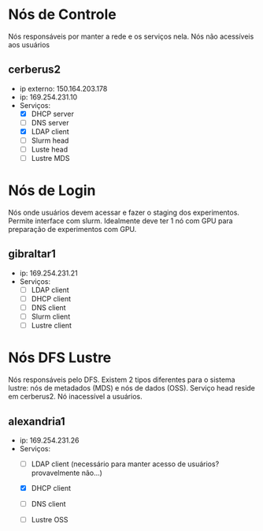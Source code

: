 # Nós de Controle
Nós responsáveis por manter a rede e os serviços nela. Nós não acessíveis aos usuários

## cerberus2
 - ip externo: 150.164.203.178
 - ip: 169.254.231.10
 - Serviços:
   - [x] DHCP server
   - [ ] DNS server
   - [x] LDAP client
   - [ ] Slurm head
   - [ ] Luste head
   - [ ] Lustre MDS 
  
# Nós de Login
Nós onde usuários devem acessar e fazer o staging dos experimentos. Permite interface com slurm. Idealmente deve ter 1 nó com GPU para preparação de experimentos com GPU.

## gibraltar1
 - ip: 169.254.231.21
 - Serviços:
   - [ ] LDAP client
   - [ ] DHCP client
   - [ ] DNS client
   - [ ] Slurm client
   - [ ] Lustre client
  
# Nós DFS Lustre
Nós responsáveis pelo DFS. Existem 2 tipos diferentes para o sistema lustre: nós de metadados (MDS) e nós de dados (OSS). Serviço head reside em cerberus2. Nó inacessível a usuários.

## alexandria1
 - ip: 169.254.231.26
 - Serviços:
   - [ ] LDAP client (necessário para manter acesso de usuários? provavelmente não...)
   - [x] DHCP client
   - [ ] DNS client
   - [ ] Lustre OSS
  



